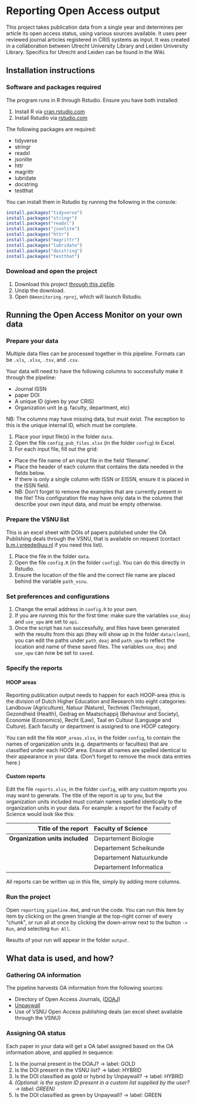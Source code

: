 # Reporting Open Access output

This project takes publication data from a single year and determines per article its open access status, using various sources available. It uses peer reviewed journal articles registered in CRIS systems as input. It was created in a collaboration between Utrecht University Library and Leiden University Library. Specifics for Utrecht and Leiden can be found in the Wiki.

## Installation instructions

### Software and packages required
The program runs in R through Rstudio. Ensure you have both installed:
1. Install R via [cran.rstudio.com](https://cran.rstudio.com/)
1. Install Rstudio via [rstudio.com](https://www.rstudio.com/products/rstudio/download/#download)

The following packages are required:
- tidyverse
- stringr
- readxl
- jsonlite
- httr
- magrittr
- lubridate
- docstring
- testthat

You can install them in Rstudio by running the following in the console:
```r
install.packages("tidyverse")
install.packages("stringr")
install.packages("readxl")
install.packages("jsonlite")
install.packages("httr")
install.packages("magrittr")
install.packages("lubridate")
install.packages("docstring")
install.packages("testthat")
```

### Download and open the project
1. Download this project [through this zipfile](https://github.com/bvreede/OAmonitoring/archive/master.zip).
1. Unzip the download.
1. Open `OAmonitoring.rproj`, which will launch Rstudio.

## Running the Open Access Monitor on your own data
### Prepare your data
Multiple data files can be processed together in this pipeline. Formats can be `.xls`, `.xlsx`, `.tsv`, and `.csv`.

Your data will need to have the following columns to successfully make it through the pipeline:
- Journal ISSN
- paper DOI
- A unique ID (given by your CRIS)
- Organization unit (e.g. faculty, department, etc)

NB: The columns may have missing data, but must exist.
The exception to this is the unique internal ID, which must be complete. 

1. Place your input file(s) in the folder `data`.
1. Open the file `config_pub_files.xlsx` (in the folder `config`) in Excel.
1. For each input file, fill out the grid:
  - Place the file name of an input file in the field 'filename'.
  - Place the header of each column that contains the data needed in the fields below.
  - If there is only a single column with ISSN or EISSN, ensure it is placed in the ISSN field.
  - NB: Don't forget to remove the examples that are currently present in the file! This configuration file may have only data in the columns that describe your own input data, and must be empty otherwise.

### Prepare the VSNU list
This is an excel sheet with DOIs of papers published under the OA Publishing deals through the VSNU, that is available on request (contact b.m.i.vreede@uu.nl if you need this list).
1. Place the file in the folder `data`.
1. Open the file `config.R` (in the folder `config`). You can do this directly in Rstudio.
1. Ensure the location of the file and the correct file name are placed behind the variable `path_vsnu`.

### Set preferences and configurations
1. Change the email address in `config.R` to your own.
1. If you are running this for the first time: make sure the variables `use_doaj` and `use_upw` are set to `api`.
1. Once the script has run successfully, and files have been generated with the results from this api (they will show up in the folder `data/clean`), you can edit the paths under `path_doaj` and `path_upw` to reflect the location and name of these saved files. The variables `use_doaj` and `use_upw` can now be set to `saved`.

### Specify the reports
#### HOOP areas
Reporting publication output needs to happen for each HOOP-area (this is the division of Dutch Higher Education and Research into eight categories: Landbouw (Agriculture), Natuur (Nature), Techniek (Technique), Gezondheid (Health), Gedrag en Maatschappij (Behaviour and Society), Economie (Economics), Recht (Law), Taal en Cultuur (Language and Culture). Each faculty or department is assigned to one HOOP category. 

You can edit the file `HOOP_areas.xlsx`, in the folder `config`, to contain the names of organization units (e.g. departments or faculties) that are classified under each HOOP area.
Ensure all names are spelled identical to their appearance in your data.
(Don't forget to remove the mock data entries here.)

#### Custom reports
Edit the file `reports.xlsx`, in the folder `config`, with any custom reports you may want to generate. 
The title of the report is up to you, but the organization units included must contain names spelled identically to the organization units in your data.
For example: a report for the Faculty of Science would look like this:

| **Title of the report** | Faculty of Science |
| --------------------:|:----- |
| **Organization units included** | Departement Biologie |
| | Departement Scheikunde |
| | Departement Natuurkunde |
| | Departement Informatica |

All reports can be written up in this file, simply by adding more columns.

### Run the project
Open `reporting_pipeline.Rmd`, and run the code.
You can run this item by item by clicking on the green triangle at the top-right corner of every "chunk", or run all at once by clicking the down-arrow next to the button `-> Run`, and selecting `Run All`.

Results of your run will appear in the folder `output`.

## What data is used, and how?
### Gathering OA information
The pipeline harvests OA information from the following sources:
- Directory of Open Access Journals, ([DOAJ](http://doaj.org/))
- [Unpaywall](http://unpaywall.org/)
- Use of VSNU Open Access publishing deals (an excel sheet available through the VSNU)

### Assigning OA status
Each paper in your data will get a OA label assigned based on the OA information above, and applied in sequence:

1. Is the journal present in the DOAJ? -> label: GOLD
1. Is the DOI present in the VSNU list? -> label: HYBRID
1. Is the DOI classified as gold or hybrid by Unpaywall? -> label: HYBRID
1. *(Optional: is the system ID present in a custom list supplied by the user? -> label: GREEN)*
1. Is the DOI classified as green by Unpaywall? -> label: GREEN
